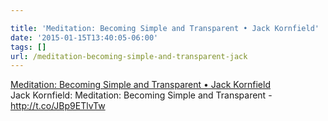 ```yaml
---

title: 'Meditation: Becoming Simple and Transparent • Jack Kornfield'
date: '2015-01-15T13:40:05-06:00'
tags: []
url: /meditation-becoming-simple-and-transparent-jack
---
```

<a href="http://www.jackkornfield.com/meditation-becoming-simple-transparent/">Meditation: Becoming Simple and Transparent • Jack Kornfield</a><br/>Jack Kornfield: Meditation: Becoming Simple and Transparent - <a href="http://t.co/JBp9ETlvTw" target="_blank">http://t.co/JBp9ETlvTw</a>
